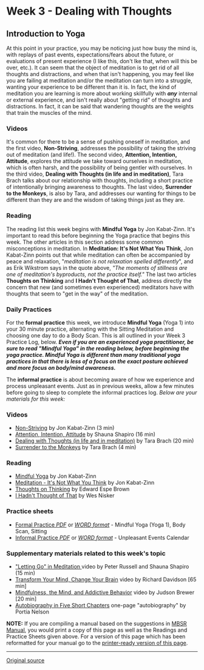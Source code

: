 Week 3 - Dealing with Thoughts
==============================

Introduction to Yoga
--------------------

At this point in your practice, you may be noticing just how busy the mind is,
with replays of past events, expectations/fears about the future, or
evaluations of present experience (I like this, don't lke that, when will this
be over, etc.). It can seem that the object of meditation is to get rid of all
thoughts and distractions, and when that isn't happening, you may feel like you
are failing at meditation and/or the meditation can turn into a struggle,
wanting your experience to be different than it is. In fact, the kind of
meditation you are learning is more about working skillfully with _**any**_
internal or external experience, and isn't really about "getting rid" of
thoughts and distractions. In fact, it can be said that wandering thoughts are
the weights that train the muscles of the mind.

### Videos  
It's common for there to be a sense of pushing oneself in meditation, and the
first video, **Non-Striving**, addresses the possibility of taking the striving
out of meditation (and life!). The second video, **Attention, Intention,
Attitude**, explores the attitude we take toward ourselves in meditation, which
is often harsh, and the possibility of being gentler with ourselves. In the
third video, **Dealing with Thoughts (in life and in meditation)**, Tara Brach
talks about our relationship with thoughts, including a short practice of
intentionally bringing awareness to thoughts. The last video, **Surrender to
the Monkeys**, is also by Tara, and addresses our wanting for things to be
different than they are and the wisdom of taking things just as they are.

### Reading  
The reading list this week begins with **Mindful Yoga** by Jon Kabat-Zinn. It's
important to read this before beginning the Yoga practice that begins this
week. The other articles in this section address some common misconceptions in
meditation. In **Meditation: It's Not What You Think**, Jon Kabat-Zinn points
out that while meditation can often be accompanied by peace and relaxation,
"_meditation is not relaxation spelled differently_", and as Erik Wikstrom says
in the quote above, _"The moments of stillness are one of meditation's
byproducts, not the practice itself."_ The last two articles **Thoughts on
Thinking** and **I Hadn't Thought of That**, address directly the concern that
new (and sometimes even experienced) meditators have with thoughts that seem to
"get in the way" of the meditation.

### Daily Practices  
For the **formal practice** this week, we introduce **Mindful Yoga** (Yoga 1)
into your 30 minute practice, alternating with the Sitting Meditation and
choosing one day to do a Body Scan. This is all outlined in your Week 3
Practice Log, below. _**Even if you are an experienced yoga practitioner, be
sure to read "Mindful Yoga" in the reading below, before beginning the yoga
practice. Mindful Yoga is different than many traditional yoga practices in
that there is less of a focus on the exact posture achieved and more focus on
body/mind awareness.**_

The **informal practice** is about becoming aware of how we experience and
process unpleasant events. Just as in previous weeks, allow a few minutes
before going to sleep to complete the informal practices log. _Below are your
materials for this week:_

### Videos
* [Non-Striving][38] by Jon Kabat-Zinn (3 min)  
* [Attention, Intention, Attitude][39] by Shauna Shapiro (16 min)  
* [Dealing with Thoughts (in life and in meditation)][40] by Tara Brach (20 min)  
* [Surrender to the Monkeys][41] by Tara Brach (4 min)  

### Reading
* [Mindful Yoga][42] by Jon Kabat-Zinn  
* [Meditation - It's Not What You Think][43] by Jon Kabat-Zinn  
* [Thoughts on Thinking][44] by Edward Espe Brown  
* [I Hadn't Thought of That][45] by Wes Nisker  

### Practice sheets  
* [Formal Practice _PDF_][46] or [_WORD format_][47] \- Mindful Yoga (Yoga 1), Body Scan, Sitting  
* [Informal Practice _PDF_][48] or [_WORD format_][49] \- Unpleasant Events Calendar  

### Supplementary materials related to this week's topic  
* ["Letting Go" in Meditation ][50]video by Peter Russell and Shauna Shapiro (15 min)  
* [Transform Your Mind, Change Your Brain][51] video by Richard Davidson [65 min]  
* [Mindfulness, the Mind, and Addictive Behavior][52] video by Judson Brewer [20 min]  
* [Autobiography in Five Short Chapters][53] one-page "autobiography" by Portia Nelson  

**NOTE:** If you are compiling a manual based on the suggestions in [MBSR
Manual][16], you would print a copy of this page as well as the Readings and
Practice Sheets given above. For a version of this page which has been
reformatted for your manual go to the [printer-ready version of this page][54].

[16]: selfguidedMBSR_manual.html
[38]: https://www.youtube.com/watch?v=Ye3xwfECuYc&amp;index=1&amp;list=PLbiVpU59JkVZzL8TqgU6Uz_HxhnMqpzZv
[39]: https://www.youtube.com/watch?v=UABlpt0R51Y&amp;list=PLbiVpU59JkVZzL8TqgU6Uz_HxhnMqpzZv&amp;index=2
[40]: https://www.youtube.com/watch?v=9kNXhJf6jOM&amp;index=3&amp;list=PLbiVpU59JkVZzL8TqgU6Uz_HxhnMqpzZv
[41]: https://www.youtube.com/watch?v=H8yoWnEmTO8&amp;index=4&amp;list=PLbiVpU59JkVZzL8TqgU6Uz_HxhnMqpzZv
[42]: docs/week3/yoga.pdf
[43]: docs/week3/JKZ_thinking.pdf
[44]: docs/week3/brown-thoughts.pdf
[45]: docs/week3/nisker-thoughts.pdf
[46]: practice/week3-formal.pdf
[47]: practice/week3-formal.docx
[48]: practice/week3-informal.pdf
[49]: practice/week3-informal.docx
[50]: https://www.youtube.com/watch?v=H812bBkoHNk
[51]: http://www.youtube.com/watch?v=7tRdDqXgsJ0
[52]: https://www.youtube.com/watch?v=7a9sWI0vJzc
[53]: docs/week3/autobio_5chapters.pdf
[54]: http://palousemindfulness.com/docs/manualMBSRweek3.pdf
  
-----

[Original source](http://palousemindfulness.com/selfguidedMBSR_week3.html "Permalink to MBSR week 3")
